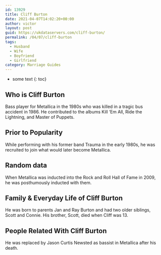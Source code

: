 ```yaml
---
id: 13929
title: Cliff Burton
date: 2021-04-07T14:02:20+00:00
author: victor
layout: post
guid: https://ukdataservers.com/cliff-burton/
permalink: /04/07/cliff-burton
tags:
  - Husband
  - Wife
  - Boyfriend
  - Girlfriend
category: Marriage Guides
---
```


* some text
{: toc}


## Who is Cliff Burton



Bass player for Metallica in the 1980s who was killed in a tragic bus accident in 1986. He contributed to the albums Kill &#8216;Em All, Ride the Lightning, and Master of Puppets.

                
                
                
## Prior to Popularity



While performing with his former band Trauma in the early 1980s, he was recruited to join what would later become Metallica.

                
                
                
## Random data



When Metallica was inducted into the Rock and Roll Hall of Fame in 2009, he was posthumously inducted with them.

                
                
                
## Family & Everyday Life of Cliff Burton



He was born to parents Jan and Ray Burton and had two older siblings, Scott and Connie. His brother, Scott, died when Cliff was 13.

                
                
                
## People Related With Cliff Burton



He was replaced by Jason Curtis Newsted as bassist in Metallica after his death.

                
              
            
          
          
          